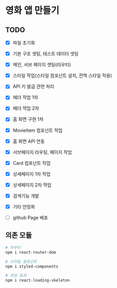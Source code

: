 # 영화 앱 만들기
## TODO
- [x] 파일 초기화
- [x] 기본 구조 셋팅, 테스트 데이터 셋팅
- [x] 메인, 서브 페이지 셋팅(라우터)
- [x] 스타일 작업(스타일 컴포넌트 설치, 전역 스타일 적용)
- [x] API 키 발급 관련 처리
- [x] 헤더 작업 1차
- [x] 헤더 작업 2차
- [x] 홈 화면 구현 1차
- [x] MovieItem 컴포넌트 작업
- [x] 홈 화면 API 연동
- [x] 서브페이지 라우팅, 페이지 작업
- [x] Card 컴포넌트 작업
- [x] 상세페이지 1차 작업
- [x] 상세페이지 2차 작업
- [x] 검색기능 개발
- [x] 기타 안정화
- [ ] github Page 배포


## 의존 모듈
```bash
# 라우터
npm i react-router-dom

# 스타일 컴포넌트
npm i styled-components

# 로딩 효과
npm i react-loading-skeleton
```